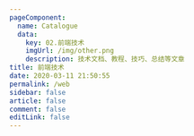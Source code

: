 ```yaml
---
pageComponent: 
  name: Catalogue
  data: 
    key: 02.前端技术
    imgUrl: /img/other.png
    description: 技术文档、教程、技巧、总结等文章
title: 前端技术
date: 2020-03-11 21:50:55
permalink: /web
sidebar: false
article: false
comment: false
editLink: false
---
```


